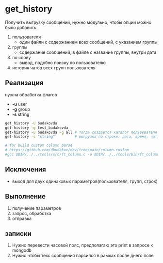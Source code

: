 # get_history

Получить выгрузку сообщений, нужно модульно, чтобы опции можно было добавить

1. пользователя
	- один файли с содержанием всех сообщений, с указанием группы
2. группы
	- содержание сообщений, в файле с название группы, внутри дата
3. по слову
	- вывод, подобно поиску по пользователю
4. история чатов всех групп пользователя

## Реализация

нужна обработка флагов

- **-u** user
- **-g** group
- **-s** string

```sh
get_history -u budakovda
get-history -g test_budakovda	
get-history -u budakovda -g all # тогда создается каталог пользователя куда складываются все комнаты
get-history -s "string" 		# выгрузка по строке: дата, время, чат, user, вложения, сообщение

# for build custom column parse
# https://github.com/dbudakov/dev/tree/main/column.custom
#gcc $DIR/../../tools/src/ft_column.c -o $DIR/../../tools/bin/ft_column
```

## Исключения

- выход для двух одинаковых параметров(пользователя, групп, строк)

## Выполнение

1. получение параметров
2. запрос, обработка
3. отправка

## записки

1. Нужно перевести часовой пояс, предполагаю это print в запросе к mongodb
2. Нужно чтобы текс сообщения парсился в рамках после днего поле 
